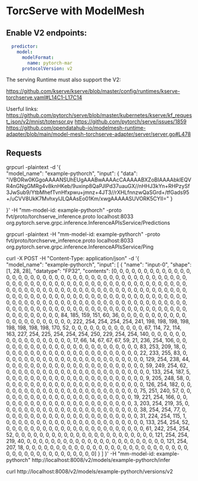 # TorcServe with ModelMesh

## Enable V2 endpoints:

```yaml
  predictor:
    model:
      modelFormat:
        name: pytorch-mar
      protocolVersion: v2  
```


The serving Runtime must also support the V2:

https://github.com/kserve/kserve/blob/master/config/runtimes/kserve-torchserve.yaml#L14C1-L17C14



Userful links:
https://github.com/pytorch/serve/blob/master/kubernetes/kserve/kf_request_json/v2/mnist/totensor.py
https://github.com/pytorch/serve/issues/1859
https://github.com/opendatahub-io/modelmesh-runtime-adapter/blob/main/model-mesh-torchserve-adapter/server/server.go#L478


## Requests
grpcurl  -plaintext -d '{  
    "model_name": "example-pythorch",
    "input": 
      {
        "data": "iVBORw0KGgoAAAANSUhEUgAAABwAAAAcCAAAAABXZoBIAAAAbklEQVR4nGNgGMRg4v8knHKeb/9uxinp8QaPJIPd37uauGX//nHHJ3kYn+RHPzySf3JwSub9/YtbMhefTvnHfxpwu+jmnz+4JT3//rXHLfnnzwQaSGrd+/tfGads95+/uCVV8UkK7MvhxylJLQAAsEo01Km/xwgAAAAASUVORK5CYII="
      }
    
  }' -H "mm-model-id: example-pythorch" -proto fvt/proto/torchserve_inference.proto  localhost:8033 org.pytorch.serve.grpc.inference.InferenceAPIsService/Predictions


grpcurl  -plaintext  -H "mm-model-id: example-pythorch"  -proto fvt/proto/torchserve_inference.proto  localhost:8033 org.pytorch.serve.grpc.inference.InferenceAPIsService/Ping

curl -X POST -H "Content-Type: application/json" -d '{  
    "model_name": "example-pythorch",
    "input": [
      {
        "name": "input-0",
        "shape": [1, 28, 28],
        "datatype": "FP32",
        "contents": [0, 0, 0, 0, 0, 0, 0, 0, 0, 0, 0, 0, 0, 0, 0, 0, 0, 0, 0, 0, 0, 0, 0, 0, 0, 0, 0, 0, 0, 0, 0, 0, 0, 0, 0, 0, 0, 0, 0, 0, 0, 0, 0, 0, 0, 0, 0, 0, 0, 0, 0, 0, 0, 0, 0, 0, 0, 0, 0, 0, 0, 0, 0, 0, 0, 0, 0, 0, 0, 0, 0, 0, 0, 0, 0, 0, 0, 0, 0, 0, 0, 0, 0, 0, 0, 0, 0, 0, 0, 0, 0, 0, 0, 0, 0, 0, 0, 0, 0, 0, 0, 0, 0, 0, 0, 0, 0, 0, 0, 0, 0, 0, 0, 0, 0, 0, 0, 0, 0, 0, 0, 0, 0, 0, 0, 0, 0, 0, 0, 0, 0, 0, 0, 0, 0, 0, 0, 0, 0, 0, 0, 0, 0, 0, 0, 0, 0, 0, 0, 0, 0, 0, 0, 0, 0, 0, 0, 0, 0, 0, 0, 0, 0, 0, 0, 0, 0, 0, 0, 0, 0, 0, 0, 0, 0, 0, 0, 0, 0, 0, 0, 0, 0, 0, 0, 0, 0, 0, 0, 0, 0, 0, 0, 0, 0, 0, 0, 0, 0, 0, 0, 0, 84, 185, 159, 151, 60, 36, 0, 0, 0, 0, 0, 0, 0, 0, 0, 0, 0, 0, 0, 0, 0, 0, 0, 0, 0, 0, 0, 0, 222, 254, 254, 254, 254, 241, 198, 198, 198, 198, 198, 198, 198, 198, 170, 52, 0, 0, 0, 0, 0, 0, 0, 0, 0, 0, 0, 0, 67, 114, 72, 114, 163, 227, 254, 225, 254, 254, 254, 250, 229, 254, 254, 140, 0, 0, 0, 0, 0, 0, 0, 0, 0, 0, 0, 0, 0, 0, 0, 0, 0, 17, 66, 14, 67, 67, 67, 59, 21, 236, 254, 106, 0, 0, 0, 0, 0, 0, 0, 0, 0, 0, 0, 0, 0, 0, 0, 0, 0, 0, 0, 0, 0, 0, 0, 0, 83, 253, 209, 18, 0, 0, 0, 0, 0, 0, 0, 0, 0, 0, 0, 0, 0, 0, 0, 0, 0, 0, 0, 0, 0, 0, 0, 22, 233, 255, 83, 0, 0, 0, 0, 0, 0, 0, 0, 0, 0, 0, 0, 0, 0, 0, 0, 0, 0, 0, 0, 0, 0, 0, 0, 129, 254, 238, 44, 0, 0, 0, 0, 0, 0, 0, 0, 0, 0, 0, 0, 0, 0, 0, 0, 0, 0, 0, 0, 0, 0, 0, 59, 249, 254, 62, 0, 0, 0, 0, 0, 0, 0, 0, 0, 0, 0, 0, 0, 0, 0, 0, 0, 0, 0, 0, 0, 0, 0, 0, 133, 254, 187, 5, 0, 0, 0, 0, 0, 0, 0, 0, 0, 0, 0, 0, 0, 0, 0, 0, 0, 0, 0, 0, 0, 0, 0, 9, 205, 248, 58, 0, 0, 0, 0, 0, 0, 0, 0, 0, 0, 0, 0, 0, 0, 0, 0, 0, 0, 0, 0, 0, 0, 0, 0, 126, 254, 182, 0, 0, 0, 0, 0, 0, 0, 0, 0, 0, 0, 0, 0, 0, 0, 0, 0, 0, 0, 0, 0, 0, 0, 0, 75, 251, 240, 57, 0, 0, 0, 0, 0, 0, 0, 0, 0, 0, 0, 0, 0, 0, 0, 0, 0, 0, 0, 0, 0, 0, 0, 19, 221, 254, 166, 0, 0, 0, 0, 0, 0, 0, 0, 0, 0, 0, 0, 0, 0, 0, 0, 0, 0, 0, 0, 0, 0, 0, 3, 203, 254, 219, 35, 0, 0, 0, 0, 0, 0, 0, 0, 0, 0, 0, 0, 0, 0, 0, 0, 0, 0, 0, 0, 0, 0, 0, 38, 254, 254, 77, 0, 0, 0, 0, 0, 0, 0, 0, 0, 0, 0, 0, 0, 0, 0, 0, 0, 0, 0, 0, 0, 0, 0, 31, 224, 254, 115, 1, 0, 0, 0, 0, 0, 0, 0, 0, 0, 0, 0, 0, 0, 0, 0, 0, 0, 0, 0, 0, 0, 0, 0, 133, 254, 254, 52, 0, 0, 0, 0, 0, 0, 0, 0, 0, 0, 0, 0, 0, 0, 0, 0, 0, 0, 0, 0, 0, 0, 0, 61, 242, 254, 254, 52, 0, 0, 0, 0, 0, 0, 0, 0, 0, 0, 0, 0, 0, 0, 0, 0, 0, 0, 0, 0, 0, 0, 0, 121, 254, 254, 219, 40, 0, 0, 0, 0, 0, 0, 0, 0, 0, 0, 0, 0, 0, 0, 0, 0, 0, 0, 0, 0, 0, 0, 0, 121, 254, 207, 18, 0, 0, 0, 0, 0, 0, 0, 0, 0, 0, 0, 0, 0, 0, 0, 0, 0, 0, 0, 0, 0, 0, 0, 0, 0, 0, 0, 0, 0, 0, 0, 0, 0, 0, 0, 0, 0, 0, 0, 0, 0, 0]
      }
    ]
  }'  -H "mm-model-id: example-pythorch" http://localhost:8008/v2/models/example-pythorch/infer






curl http://localhost:8008/v2/models/example-pythorch/versions/v2



